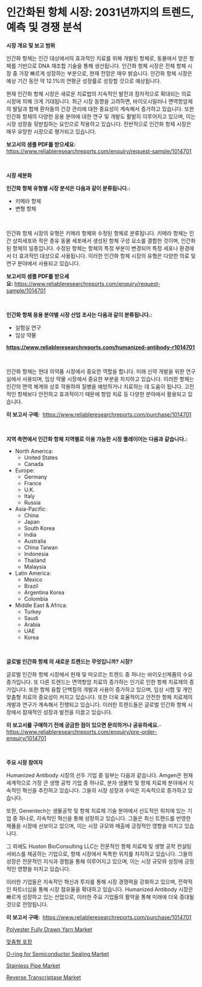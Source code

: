 <p><h1>인간화된 항체 시장: 2031년까지의 트렌드, 예측 및 경쟁 분석</h1></p><p><strong>시장 개요 및 보고 범위</strong></p>
<p><p>인간화 항체는 인간 대상에서의 효과적인 치료를 위해 개발된 항체로, 동물에서 얻은 항체를 기반으로 DNA 재조합 기술을 통해 생산됩니다. 인간화 항체 시장은 전체 항체 시장 중 가장 빠르게 성장하는 부분으로, 현재 전망은 매우 밝습니다. 인간화 항체 시장은 예상 기간 동안 약 12.1%의 연평균 성장률로 성장할 것으로 예상됩니다.</p><p>현재 인간화 항체 시장은 새로운 치료법의 지속적인 발전과 점차적으로 확대되는 의료 시장에 의해 크게 기대됩니다. 최근 시장 동향을 고려하면, 바이오시밀러나 면역항암제의 발달과 함께 환자들의 건강 관리에 대한 중요성이 계속해서 증가하고 있습니다. 또한 인간화 항체의 다양한 응용 분야에 대한 연구 및 개발도 활발히 이루어지고 있으며, 이는 시장 성장을 뒷받침하는 요인으로 작용하고 있습니다. 전반적으로 인간화 항체 시장은 매우 유망한 시장으로 평가되고 있습니다.</p></p>
<p><strong>보고서의 샘플 PDF를 받으세요:</strong> <a href="https://www.reliableresearchreports.com/enquiry/request-sample/1014701">https://www.reliableresearchreports.com/enquiry/request-sample/1014701</a></p>
<p>&nbsp;</p>
<p><strong>시장 세분화</strong></p>
<p><strong>인간화 항체 유형별 시장 분석은 다음과 같이 분류됩니다.:</strong></p>
<p><ul><li>키메라 항체</li><li>변형 항체</li></ul></p>
<p>&nbsp;</p>
<p><p>인간화 항체 시장의 유형은 키메라 항체와 수정된 항체로 분류됩니다. 키메라 항체는 인간 상피세포와 작은 종유 동물 세포에서 생성된 항체 구성 요소를 결합한 것이며, 인간화된 항체의 일종입니다. 수정된 항체는 항체의 특정 부분이 변경되어 특정 세포나 환경에서 더 효과적인 대상으로 사용됩니다. 이러한 인간화 항체 시장의 유형은 다양한 의료 및 연구 분야에서 사용되고 있습니다.</p></p>
<p><strong>보고서의 샘플 PDF를 받으세요:</strong>&nbsp;<a href="https://www.reliableresearchreports.com/enquiry/request-sample/1014701">https://www.reliableresearchreports.com/enquiry/request-sample/1014701</a></p>
<p>&nbsp;</p>
<p><strong> 인간화 항체 응용 분야별 시장 산업 조사는 다음과 같이 분류됩니다.:</strong></p>
<p><ul><li>실험실 연구</li><li>임상 약물</li></ul></p>
<p><strong><a href="https://www.reliableresearchreports.com/humanized-antibody-r1014701">https://www.reliableresearchreports.com/humanized-antibody-r1014701</a></strong></p>
<p>&nbsp;</p>
<p><p>인간화 항체는 현대 의약품 시장에서 중요한 역할을 합니다. 미래 신약 개발을 위한 연구실에서 사용되며, 임상 약물 시장에서 중요한 부분을 차지하고 있습니다. 이러한 항체는 인간의 면역 체계와 상호 작용하여 질병을 예방하거나 치료하는 데 도움이 됩니다. 고전적인 항체보다 안전하고 효과적이기 때문에 항암 치료 등 다양한 분야에서 활용되고 있습니다.</p></p>
<p><strong>이 보고서 구매:</strong>&nbsp; <a href="https://www.reliableresearchreports.com/purchase/1014701">https://www.reliableresearchreports.com/purchase/1014701</a></p>
<p>&nbsp;</p>
<p><strong>지역 측면에서 인간화 항체 지역별로 이용 가능한 시장 플레이어는 다음과 같습니다.:</strong></p>
<p><ul>
    <li>
        North America:
        <ul>
            <li>United States</li>
            <li>Canada</li>
        </ul>
    </li>
    <li>
        Europe:
        <ul>
            <li>Germany</li>
            <li>France</li>
            <li>U.K.</li>
            <li>Italy</li>
            <li>Russia</li>
        </ul>
    </li>
    <li>
        Asia-Pacific:
        <ul>
            <li>China</li>
            <li>Japan</li>
            <li>South Korea</li>
            <li>India</li>
            <li>Australia</li>
            <li>China Taiwan</li>
            <li>Indonesia</li>
            <li>Thailand</li>
            <li>Malaysia</li>
        </ul>
    </li>
    <li>
        Latin America:
        <ul>
            <li>Mexico</li>
            <li>Brazil</li>
            <li>Argentina Korea</li>
            <li>Colombia</li>
        </ul>
    </li>
    <li>
        Middle East & Africa:
        <ul>
            <li>Turkey</li>
            <li>Saudi</li>
            <li>Arabia</li>
            <li>UAE</li>
            <li>Korea</li>
        </ul>
    </li>
    </ul></p>
<p>&nbsp;</p>
<p><strong>글로벌 인간화 항체 의 새로운 트렌드는 무엇입니까? 시장?</strong></p>
<p><p>글로벌 인간화 항체 시장에서 현재 및 떠오르는 트렌드 중 하나는 바이오신제품의 수요 증가입니다. 또 다른 트렌드는 면역항암 치료의 증가하는 인기로 인한 항체 치료제의 증가입니다. 또한 항체 융합 단백질의 개발과 사용이 증가하고 있으며, 임상 시험 및 개인 맞춤형 치료의 중요성이 커지고 있습니다. 또한 더욱 효율적이고 안전한 항체 치료제의 개발과 연구가 계속해서 진행되고 있습니다. 이러한 트렌드들은 글로벌 인간화 항체 시장에서 잠재적인 성장과 발전을 이끌고 있습니다.</p></p>
<p><strong>이 보고서를 구매하기 전에 궁금한 점이 있으면 문의하거나 공유하세요.</strong>- <a href="https://www.reliableresearchreports.com/enquiry/pre-order-enquiry/1014701">https://www.reliableresearchreports.com/enquiry/pre-order-enquiry/1014701</a></p>
<p>&nbsp;</p>
<p><strong>주요 시장 참여자</strong></p>
<p><p>Humanized Antibody 시장의 선두 기업 중 일부는 다음과 같습니다. Amgen은 현재 세계적으로 가장 큰 생명 공학 기업 중 하나로, 분자 생물학 및 항체 치료제 분야에서 지속적인 혁신을 추진하고 있습니다. 그들의 시장 성장과 수익은 지속적으로 증가하고 있습니다.</p><p>또한, Genentech는 생물공학 및 항체 치료제 기술 분야에서 선도적인 위치에 있는 기업 중 하나로, 지속적인 혁신을 통해 성장하고 있습니다. 그들은 최신 트렌드를 반영한 제품을 시장에 선보이고 있으며, 이는 시장 규모와 매출에 긍정적인 영향을 미치고 있습니다.</p><p>그 외에도 Huston BioConsulting LLC는 전문적인 항체 치료제 및 생명 공학 컨설팅 서비스를 제공하는 기업으로, 항체 시장에서 독특한 위치를 차지하고 있습니다. 그들의 성장은 전문적인 지식과 경험을 통해 이루어지고 있으며, 이는 시장 규모와 성장에 긍정적인 영향을 미치고 있습니다.</p><p>이러한 기업들은 지속적인 혁신과 투자를 통해 시장 경쟁력을 강화하고 있으며, 전략적인 파트너십을 통해 시장 점유율을 확대하고 있습니다. Humanized Antibody 시장은 빠르게 성장하고 있는 산업으로, 이러한 주요 기업들의 활약을 통해 미래에 더욱 증대될 것으로 전망됩니다.</p></p>
<p><strong>이 보고서 구매:</strong>&nbsp;&nbsp;<a href="https://www.reliableresearchreports.com/purchase/1014701">https://www.reliableresearchreports.com/purchase/1014701</a></p>
<p><p><a href="https://issuu.com/reportprime-2/docs/polyester-fully-drawn-yarn-market-size-2030.pptx">Polyester Fully Drawn Yarn Market</a></p><p><a href="https://medium.com/@cierrahayes645/%EA%B0%9C%EC%9D%B8-%EB%A7%9E%EC%B6%A4%ED%98%95-%ED%8F%AC%EC%9E%A5-%EC%8B%9C%EC%9E%A5-%EC%A0%84%EB%A7%9D-%EC%82%B0%EC%97%85-%EA%B0%9C%EC%9A%94-%EB%B0%8F-%EC%98%88%EC%B8%A1-2024%EB%85%84%EB%B6%80%ED%84%B0-2031%EB%85%84%EA%B9%8C%EC%A7%80-cc73b317ae56">맞춤형 포장</a></p><p><a href="https://www.linkedin.com/pulse/o-ring-semiconductor-sealing-market-research-report-reveals-crjse?trackingId=%2FvmiJtQWo33xLkzM7Vvu9A%3D%3D">O-ring for Semiconductor Sealing Market</a></p><p><a href="https://issuu.com/reportprime-2/docs/stainless-pipe-market-size-2030.pptx">Stainless Pipe Market</a></p><p><a href="https://github.com/julyju69/Market-Research-Report-List-2/blob/main/reverse-transcriptase-market.md">Reverse Transcriptase Market</a></p></p>